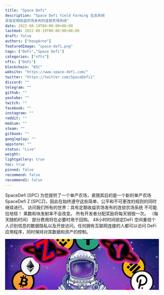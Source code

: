 ```yaml
---
title: "Space Defi"
description: "Space Defi Yield Farming 生态系统
具有定期收益农场发布的连锁农场系统"
date: 2022-08-19T00:00:00+08:00
lastmod: 2022-08-19T00:00:00+08:00
draft: false
authors: ["boogArno"]
featuredImage: "space-defi.png"
tags: ["DeFi","Space Defi"]
categories: ["nfts"]
nfts: ["DeFi"]
blockchain: "BSC"
website: "https://www.space-defi.com/"
twitter: "https://twitter.com/SpaceDefi1"
discord: ""
telegram: ""
github: ""
youtube: ""
twitch: ""
facebook: ""
instagram: ""
reddit: ""
medium: ""
steam: ""
gitbook: ""
googleplay: ""
appstore: ""
status: "Live"
weight: 
lightgallery: true
toc: true
pinned: false
recommend: false
recommend1: false
---
```

SpaceDefi [SPC] 为您提供了一个单产农场，紧随其后的是一个新的单产农场 SpaceDefi Z [SPCZ]，因此在始终遵守这些简单、公平和不可更改的规则的同时继续进行。
访问我们所有的世界：具有定期收益农场发布的连锁农场系统  不可能拉地毯！  乘数和块发射率不会改变。  所有开发者分配奖励将每天销毁一次。 （每天随机时间）
  部分费用将在必要时用于回购。
  48小时时间锁定DeFi 空间重视个人识别信息的数据隐私以及开放访问。任何拥有互联网连接的人都可以访问 DeFi 应用程序，同时保持对其数据和资产的控制。

![1500x500](1500x500.jpg)